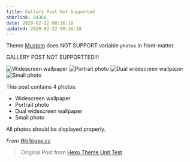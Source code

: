 ```yaml
---
title: Gallery Post Not Supported
abbrlink: 64366
date: 2020-02-22 00:16:18
updated: 2020-02-22 00:16:18
---
```


Theme [Mustom](https://github.com/jinyaoMa/hexo-theme-mustom) does NOT SUPPORT variable `photos` in front-matter.
<!-- more -->

GALLERY POST NOT SUPPORTTED!!!

![Widescreen wallpaper](/gallery/wallpaper-2572384.jpg)
![Portrait photo](/gallery/wallpaper-2311325.jpg)
![Dual widescreen wallpaper](/gallery/wallpaper-878514.jpg)
![Small photo](https://placehold.it/350x150.jpg)

This post contains 4 photos:

- Widescreen wallpaper
- Portrait photo
- Dual widescreen wallpaper
- Small photo

All photos should be displayed properly.

*From [Wallbase.cc](http://wallbase.cc)*

> Original Post from [Hexo Theme Unit Test](https://github.com/hexojs/hexo-theme-unit-test)
